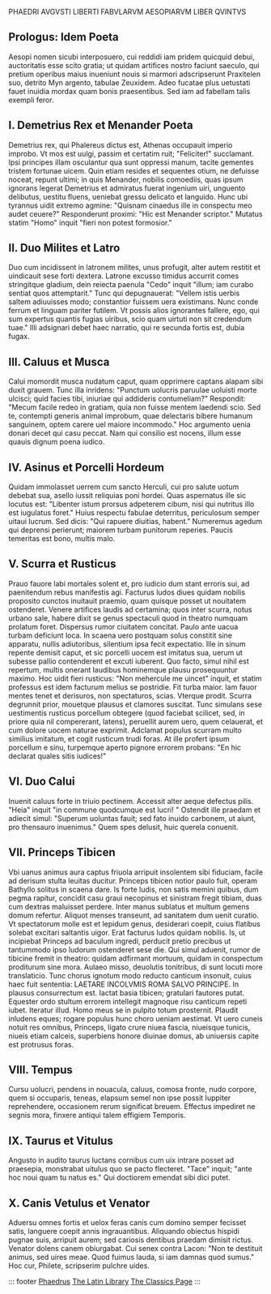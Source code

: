 PHAEDRI AVGVSTI LIBERTI FABVLARVM AESOPIARVM LIBER QVINTVS

## Prologus: Idem Poeta

Aesopi nomen sicubi interposuero,
cui reddidi iam pridem quicquid debui,
auctoritatis esse scito gratia;
ut quidam artifices nostro faciunt saeculo,
qui pretium operibus maius inueniunt nouis
si marmori adscripserunt Praxitelen suo,
detrito Myn argento, tabulae Zeuxidem.
Adeo fucatae plus uetustati fauet
inuidia mordax quam bonis praesentibus.
Sed iam ad fabellam talis exempli feror.

## I. Demetrius Rex et Menander Poeta

Demetrius rex, qui Phalereus dictus est,
Athenas occupauit imperio improbo.
Vt mos est uulgi, passim et certatim ruit;
"Feliciter!" succlamant. Ipsi principes
illam osculantur qua sunt oppressi manum,
tacite gementes tristem fortunae uicem.
Quin etiam resides et sequentes otium,
ne defuisse noceat, repunt ultimi;
in quis Menander, nobilis comoediis,
quas ipsum ignorans legerat Demetrius
et admiratus fuerat ingenium uiri,
unguento delibutus, uestitu fluens,
ueniebat gressu delicato et languido.
Hunc ubi tyrannus uidit extremo agmine:
"Quisnam cinaedus ille in conspectu meo
audet ceuere?" Responderunt proximi:
"Hic est Menander scriptor." Mutatus statim
"Homo" inquit "fieri non potest formosior."

## II. Duo Milites et Latro

Duo cum incidissent in latronem milites,
unus profugit, alter autem restitit
et uindicauit sese forti dextera.
Latrone excusso timidus accurrit comes
stringitque gladium, dein reiecta paenula
"Cedo" inquit "illum; iam curabo sentiat
quos attemptarit." Tunc qui depugnauerat:
"Vellem istis uerbis saltem adiuuisses modo;
constantior fuissem uera existimans.
Nunc conde ferrum et linguam pariter futilem.
Vt possis alios ignorantes fallere,
ego, qui sum expertus quantis fugias uiribus,
scio quam uirtuti non sit credendum tuae."
Illi adsignari debet haec narratio,
qui re secunda fortis est, dubia fugax.

## III. Caluus et Musca

Calui momordit musca nudatum caput,
quam opprimere captans alapam sibi duxit grauem.
Tunc illa inridens: "Punctum uolucris paruulae
uoluisti morte ulcisci; quid facies tibi,
iniuriae qui addideris contumeliam?"
Respondit: "Mecum facile redeo in gratiam,
quia non fuisse mentem laedendi scio.
Sed te, contempti generis animal improbum,
quae delectaris bibere humanum sanguinem,
optem carere uel maiore incommodo."
Hoc argumento uenia donari decet
qui casu peccat. Nam qui consilio est nocens,
illum esse quauis dignum poena iudico.

## IV. Asinus et Porcelli Hordeum

Quidam immolasset uerrem cum sancto Herculi,
cui pro salute uotum debebat sua,
asello iussit reliquias poni hordei.
Quas aspernatus ille sic locutus est:
"Libenter istum prorsus adpeterem cibum,
nisi qui nutritus illo est iugulatus foret."
Huius respectu fabulae deterritus,
periculosum semper uitaui lucrum.
Sed dicis: "Qui rapuere diuitias, habent."
Numeremus agedum qui deprensi perierunt;
maiorem turbam punitorum reperies.
Paucis temeritas est bono, multis malo.

## V. Scurra et Rusticus

Prauo fauore labi mortales solent
et, pro iudicio dum stant erroris sui,
ad paenitendum rebus manifestis agi.
Facturus ludos diues quidam nobilis
proposito cunctos inuitauit praemio,
quam quisque posset ut nouitatem ostenderet.
Venere artifices laudis ad certamina;
quos inter scurra, notus urbano sale,
habere dixit se genus spectaculi
quod in theatro numquam prolatum foret.
Dispersus rumor ciuitatem concitat.
Paulo ante uacua turbam deficiunt loca.
In scaena uero postquam solus constitit
sine apparatu, nullis adiutoribus,
silentium ipsa fecit expectatio.
Ille in sinum repente demisit caput,
et sic porcelli uocem est imitatus sua,
uerum ut subesse pallio contenderent
et excuti iuberent. Quo facto, simul
nihil est repertum, multis onerant laudibus
hominemque plausu prosequuntur maximo.
Hoc uidit fieri rusticus: "Non mehercule
me uincet" inquit, et statim professus est
idem facturum melius se postridie.
Fit turba maior. Iam fauor mentes tenet
et derisuros, non spectaturos, scias.
Vterque prodit. Scurra degrunnit prior,
mouetque plausus et clamores suscitat.
Tunc simulans sese uestimentis rusticus
porcellum obtegere (quod faciebat scilicet,
sed, in priore quia nil compererant, latens),
peruellit aurem uero, quem celauerat,
et cum dolore uocem naturae exprimit.
Adclamat populus scurram multo similius
imitatum, et cogit rusticum trudi foras.
At ille profert ipsum porcellum e sinu,
turpemque aperto pignore errorem probans:
"En hic declarat quales sitis iudices!"

## VI. Duo Calui

Inuenit caluus forte in triuio pectinem.
Accessit alter aeque defectus pilis.
"Heia" inquit "in commune quodcumque est lucri! "
Ostendit ille praedam et adiecit simul:
"Superum uoluntas fauit; sed fato inuido
carbonem, ut aiunt, pro thensauro inuenimus."
Quem spes delusit, huic querela conuenit.

## VII. Princeps Tibicen

Vbi uanus animus aura captus friuola
arripuit insolentem sibi fiduciam,
facile ad derisum stulta leuitas ducitur.
Princeps tibicen notior paulo fuit,
operam Bathyllo solitus in scaena dare.
Is forte ludis, non satis memini quibus,
dum pegma rapitur, concidit casu graui
necopinus et sinistram fregit tibiam,
duas cum dextras maluisset perdere.
Inter manus sublatus et multum gemens
domum refertur. Aliquot menses transeunt,
ad sanitatem dum uenit curatio.
Vt spectatorum molle est et lepidum genus,
desiderari coepit, cuius flatibus
solebat excitari saltantis uigor.
Erat facturus ludos quidam nobilis.
Is, ut incipiebat Princeps ad baculum ingredi,
perducit pretio precibus ut tantummodo
ipso ludorum ostenderet sese die.
Qui simul aduenit, rumor de tibicine
fremit in theatro: quidam adfirmant mortuum,
quidam in conspectum proditurum sine mora.
Aulaeo misso, deuolutis tonitribus,
di sunt locuti more translaticio.
Tunc chorus ignotum modo reducto canticum
insonuit, cuius haec fuit sententia:
LAETARE INCOLVMIS ROMA SALVO PRINCIPE.
In plausus consurrectum est. Iactat basia
tibicen; gratulari fautores putat.
Equester ordo stultum errorem intellegit
magnoque risu canticum repeti iubet.
Iteratur illud. Homo meus se in pulpito
totum prosternit. Plaudit inludens eques;
rogare populus hunc choro ueniam aestimat.
Vt uero cuneis notuit res omnibus,
Princeps, ligato crure niuea fascia,
niueisque tunicis, niueis etiam calceis,
superbiens honore diuinae domus,
ab uniuersis capite est protrusus foras.

## VIII. Tempus

Cursu uolucri, pendens in nouacula,
caluus, comosa fronte, nudo corpore,
quem si occuparis, teneas, elapsum semel
non ipse possit Iuppiter reprehendere,
occasionem rerum significat breuem.
Effectus impediret ne segnis mora,
finxere antiqui talem effigiem Temporis.

## IX. Taurus et Vitulus

Angusto in audito taurus luctans cornibus
cum uix intrare posset ad praesepia,
monstrabat uitulus quo se pacto flecteret.
"Tace" inquit; "ante hoc noui quam tu natus es."
Qui doctiorem emendat sibi dici putet.

## X. Canis Vetulus et Venator

Aduersu omnes fortis et uelox feras
canis cum domino semper fecisset satis,
languere coepit annis ingrauantibus.
Aliquando obiectus hispidi pugnae suis,
arripuit aurem; sed cariosis dentibus
praedam dimisit rictus. Venator dolens
canem obiurgabat. Cui senex contra Lacon:
"Non te destituit animus, sed uires meae.
Quod fuimus lauda, si iam damnas quod sumus."
Hoc cur, Philete, scripserim pulchre uides.

::: footer
[Phaedrus](/phaedrus.html) [The Latin Library](/index.html) [The
Classics Page](/classics.html)
:::
